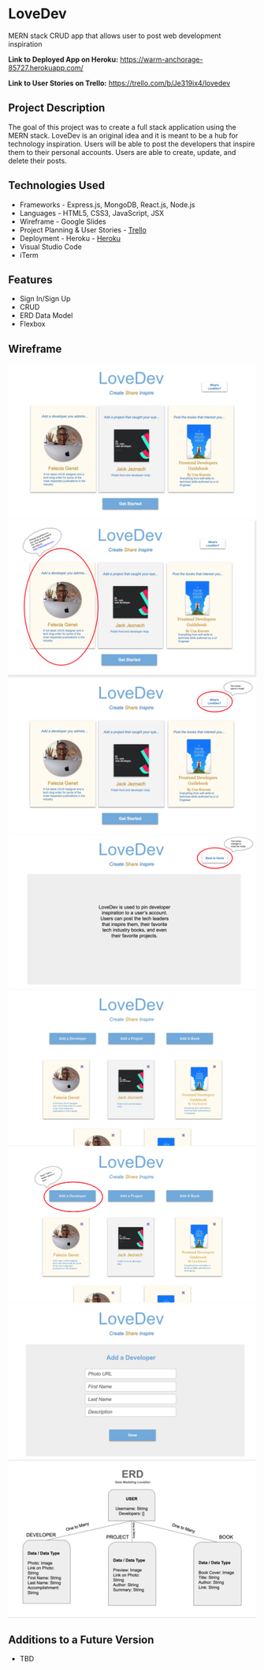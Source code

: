 # LoveDev
MERN stack CRUD app that allows user to post web development inspiration

**Link to Deployed App on Heroku:** <https://warm-anchorage-85727.herokuapp.com/>  

**Link to User Stories on Trello:** <https://trello.com/b/Je319ix4/lovedev>

## Project Description

The goal of this project was to create a full stack application using the MERN stack. LoveDev is an original idea and it is meant to be a hub for technology inspiration. Users will be able to post the developers that inspire them to their personal accounts. Users are able to create, update, and delete their posts.


## Technologies Used

  * Frameworks - Express.js, MongoDB, React.js, Node.js
  * Languages - HTML5, CSS3, JavaScript, JSX
  * Wireframe - Google Slides
  * Project Planning & User Stories - [Trello](https://trello.com/b/Je319ix4/lovedev)
  * Deployment - Heroku - [Heroku](https://warm-anchorage-85727.herokuapp.com/)
  * Visual Studio Code
  * iTerm


## Features
 
  * Sign In/Sign Up
  * CRUD
  * ERD Data Model
  * Flexbox


## Wireframe

![Wireframe](public/images/1.png)
![Wireframe](public/images/2.png)
![Wireframe](public/images/3.png)
![Wireframe](public/images/4.png)
![Wireframe](public/images/5.png)
![Wireframe](public/images/6.png)
![Wireframe](public/images/7.png)
![Wireframe](public/images/erd.png)


## Additions to a Future Version

  * TBD

